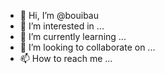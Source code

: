 - 👋 Hi, I’m @bouibau
- 👀 I’m interested in ...
- 🌱 I’m currently learning ...
- 💞️ I’m looking to collaborate on ...
- 📫 How to reach me ...

<!---
bouibau/bouibau is a ✨ special ✨ repository because its `README.md` (this file) appears on your GitHub profile.
You can click the Preview link to take a look at your changes.
--->
